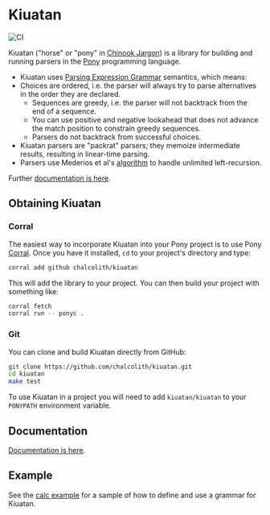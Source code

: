 # Kiuatan

![CI](https://github.com/chalcolith/kiuatan/actions/workflows/main-push-build-and-test.yml/badge.svg?branch=main&event=push)

Kiuatan ("horse" or "pony" in [Chinook Jargon](https://en.wikipedia.org/wiki/Chinook_Jargon#Chinook_Jargon_words_used_by_English-language_speakers)) is a library for building and running parsers in the [Pony](https://www.ponylang.org) programming language.

- Kiuatan uses [Parsing Expression Grammar](https://en.wikipedia.org/wiki/Parsing_expression_grammar) semantics, which means:
- Choices are ordered, i.e. the parser will always try to parse alternatives in the order they are declared.
  - Sequences are greedy, i.e. the parser will not backtrack from the end of a sequence.
  - You can use positive and negative lookahead that does not advance the match position to constrain greedy sequences.
  - Parsers do not backtrack from successful choices.
- Kiuatan parsers are "packrat" parsers; they memoize intermediate results, resulting in linear-time parsing.
- Parsers use Mederios et al's [algorithm](https://arxiv.org/abs/1207.0443) to handle unlimited left-recursion.

Further [documentation is here](https://chalcolith.github.io/kiuatan/kiuatan--index/).

## Obtaining Kiuatan

### Corral

The easiest way to incorporate Kiuatan into your Pony project is to use Pony [Corral](https://github.com/ponylang/corral).  Once you have it installed, `cd` to your project's directory and type:

```bash
corral add github chalcolith/kiuatan
```

This will add the library to your project.  You can then build your project with something like:

```bash
corral fetch
corral run -- ponyc .
```

### Git

You can clone and build Kiuatan directly from GitHub:

```bash
git clone https://github.com/chalcolith/kiuatan.git
cd kiuatan
make test
```

To use Kiuatan in a project you will need to add `kiuatan/kiuatan` to your `PONYPATH` environment variable.

## Documentation

[Documentation is here](https://chalcolith.github.io/kiuatan/kiuatan--index/).

## Example

See the [calc example](https://github.com/chalcolith/kiuatan/blob/main/examples/calc/calc) for a sample of how to define and use a grammar for Kiuatan.
